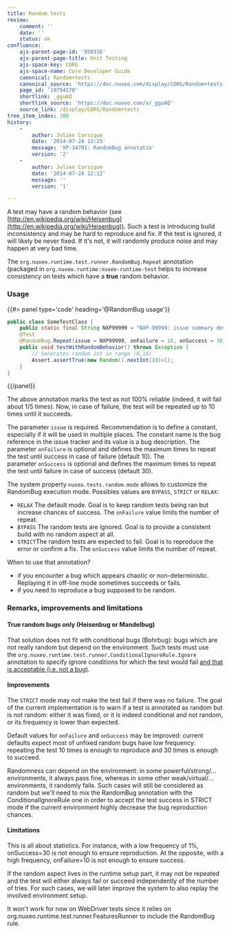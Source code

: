 ```yaml
---
title: Random tests
review:
    comment: ''
    date: ''
    status: ok
confluence:
    ajs-parent-page-id: '950316'
    ajs-parent-page-title: Unit Testing
    ajs-space-key: CORG
    ajs-space-name: Core Developer Guide
    canonical: Random+tests
    canonical_source: 'https://doc.nuxeo.com/display/CORG/Random+tests'
    page_id: '19794170'
    shortlink: _gguAQ
    shortlink_source: 'https://doc.nuxeo.com/x/_gguAQ'
    source_link: /display/CORG/Random+tests
tree_item_index: 300
history:
    -
        author: Julien Carsique
        date: '2014-07-24 12:25'
        message: 'XP-14791: RandomBug annotatio'
        version: '2'
    -
        author: Julien Carsique
        date: '2014-07-24 12:12'
        message: ''
        version: '1'

---
```

A test may have a random behavior (see [http://en.wikipedia.org/wiki/Heisenbug](http://en.wikipedia.org/wiki/Heisenbug)). Such a test is introducing build inconsistency and may be hard to reproduce and fix. If the test is ignored, it will likely be never fixed. If it's not, it will randomly produce noise and may happen at very bad time.

The&nbsp;`org.nuxeo.runtime.test.runner.RandomBug.Repeat` annotation (packaged in `org.nuxeo.runtime:nuxeo-runtime-test` helps to increase consistency on tests which have a **true** random behavior.

### Usage

{{#> panel type='code' heading='@RandomBug usage'}}

```java
public class SomeTestClass {
    public static final String NXP99999 = "NXP-99999: issue summary description blah blah";
    @Test
    @RandomBug.Repeat(issue = NXP99999, onFailure = 10, onSuccess = 30)
    public void testWithRandomBehavior() throws Exception {
        // Generates random int in range [0,10)
        Assert.assertTrue(new Random().nextInt(10)>1);
    }
}
```

{{/panel}}

The above annotation marks the test as not 100% reliable (indeed, it will fail about 1/5 times). Now, in case of failure, the test will be repeated up to 10 times until it succeeds.

The parameter&nbsp;`issue` is required. Recommendation is to define a constant, especially if it will be used in multiple places. The constant name is the bug reference in the issue tracker and its value is a bug description.
The parameter&nbsp;`onFailure` is optional and defines the maximum times to repeat the test until success in case of failure (default 10).
The parameter&nbsp;`onSuccess` is optional and defines the maximum times to repeat the test until failure in case of success (default 30).

The system property&nbsp;`nuxeo.tests.random.mode` allows to customize the RandomBug execution mode. Possibles values are `BYPASS`,&nbsp;`STRICT` or `RELAX`:

*   `RELAX`
    The default mode. Goal is to keep random tests being ran but increase chances of success. The `onFailure` value limits the number of repeat.
*   `BYPASS`
    The random tests are ignored. Goal is to provide a consistent build with no random aspect at all.
*   `STRICT`The random tests are expected to fail. Goal is to reproduce the error or confirm a fix. The&nbsp;`onSuccess` value limits the number of repeat.

When to use that annotation?

*   if you encounter a bug which appears chaotic or non-deterministic. Replaying it in off-line mode sometimes succeeds or fails.
*   if you need to reproduce a bug supposed to be random.

### Remarks, improvements and limitations

#### True random bugs only (Heisenbug or Mandelbug)

That solution does not fit with conditional bugs (Bohrbug): bugs which are not really random but depend on the environment.
Such tests must use the&nbsp;`org.nuxeo.runtime.test.runner.ConditionalIgnoreRule.Ignore` annotation to specify ignore conditions for which the test would fail <u>and that is acceptable (i.e. not a bug)</u>.

#### Improvements

The&nbsp;`STRICT` mode may not make the test fail if there was no failure. The goal of the current implementation is to warn if a test is annotated as random but is not random: either it was fixed, or it is indeed conditional and not random, or its frequency is lower than expected.

Default values for&nbsp;`onFailure` and&nbsp;`onSuccess` may be improved: current defaults expect most of unfixed random bugs have low frequency: repeating the test 10 times is enough to reproduce and 30 times is enough to succeed.

Randomness can depend on the environment: in some powerful/strong/... environments, it always pass fine, whereas in some other weak/virtual/... environments, it randomly fails. Such cases will still be considered as random but we'll need to mix the RandomBug annotation with the ConditionalIgnoreRule one in order to accept the test success in STRICT mode if the current environment highly decrease the bug reproduction chances.

#### Limitations

This is all about statistics. For instance, with a low frequency of 1%, onSuccess=30 is not enough to ensure reproduction. At the opposite, with a high frequency, onFailure=10 is not enough to ensure success.

If the random aspect lives in the runtime setup part, it may not be repeated and the test will either always fail or succeed independently of the number of tries. For such cases, we will later improve the system to also replay the involved environment setup.

It won't work for now on WebDriver tests since it relies on org.nuxeo.runtime.test.runner.FeaturesRunner to include the RandomBug rule.
